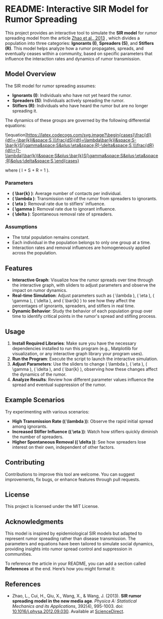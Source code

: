 # README: Interactive SIR Model for Rumor Spreading

This project provides an interactive tool to simulate the **SIR model** for rumor spreading model from the article [Zhao et al., 2013](https://www.sciencedirect.com/science/article/pii/S037843711200934X)  , which divides a population into three categories: **Ignorants (I)**, **Spreaders (S)**, and **Stiflers (R)**. This model helps analyze how a rumor propagates, spreads, and eventually ceases within a community, based on specific parameters that influence the interaction rates and dynamics of rumor transmission.

## Model Overview

The SIR model for rumor spreading assumes:
- **Ignorants (I)**: Individuals who have not yet heard the rumor.
- **Spreaders (S)**: Individuals actively spreading the rumor.
- **Stiflers (R)**: Individuals who have heard the rumor but are no longer spreading it.

The dynamics of these groups are governed by the following differential equations:


![equation]https://latex.codecogs.com/svg.image?\begin{cases}\frac{dI}{dt}=-\bar{k}I&space;S,\\\frac{dS}{dt}=\lambda\bar{k}I&space;S-\bar{k}S(\gamma&space;S&plus;\eta&space;R)-\delta&space;S,\\\frac{dR}{dt}=(1-\lambda)\bar{k}I&space;S&plus;\bar{k}S(\gamma&space;S&plus;\eta&space;R)&plus;\delta&space;S,\end{cases}


<!-- \[ -->
<!-- \begin{cases} -->
<!--     \frac{dI}{dt} = -\bar{k} I S, \\ -->
<!--     \frac{dS}{dt} = \lambda \bar{k} I S - \bar{k} S (\gamma S + \eta R) - \delta S, \\  -->
<!--     \frac{dR}{dt} = (1 - \lambda) \bar{k} I S + \bar{k} S (\gamma S + \eta R) + \delta S, -->
<!-- \end{cases} -->
<!-- \] -->

where \( I + S + R = 1 \).

### Parameters

- **\( \bar{k} \)**: Average number of contacts per individual.
- **\( \lambda \)**: Transmission rate of the rumor from spreaders to ignorants.
- **\( \eta \)**: Removal rate due to stiflers' influence.
- **\( \gamma \)**: Removal rate due to ignorant influence.
- **\( \delta \)**: Spontaneous removal rate of spreaders.

### Assumptions

- The total population remains constant.
- Each individual in the population belongs to only one group at a time.
- Interaction rates and removal influences are homogeneously applied across the population.

## Features

- **Interactive Graph**: Visualize how the rumor spreads over time through the interactive graph, with sliders to adjust parameters and observe the impact on rumor dynamics.
- **Real-time Simulation**: Adjust parameters such as \( \lambda \), \( \eta \), \( \gamma \), \( \delta \), and \( \bar{k} \) to see how they affect the percentages of ignorants, spreaders, and stiflers in real time.
- **Dynamic Behavior**: Study the behavior of each population group over time to identify critical points in the rumor's spread and stifling process.

## Usage

1. **Install Required Libraries**: Make sure you have the necessary dependencies installed to run this program (e.g., Matplotlib for visualization, or any interactive graph library your program uses).
2. **Run the Program**: Execute the script to launch the interactive simulation.
3. **Adjust Parameters**: Use the sliders to change \( \lambda \), \( \eta \), \( \gamma \), \( \delta \), and \( \bar{k} \), observing how these changes affect the dynamics of the rumor.
4. **Analyze Results**: Review how different parameter values influence the spread and eventual suppression of the rumor.

## Example Scenarios

Try experimenting with various scenarios:
- **High Transmission Rate (\( \lambda \))**: Observe the rapid initial spread among ignorants.
- **Increased Stifler Influence (\( \eta \))**: Watch how stiflers quickly diminish the number of spreaders.
- **Higher Spontaneous Removal (\( \delta \))**: See how spreaders lose interest on their own, independent of other factors.

## Contributing

Contributions to improve this tool are welcome. You can suggest improvements, fix bugs, or enhance features through pull requests.

## License

This project is licensed under the MIT License.

## Acknowledgments

This model is inspired by epidemiological SIR models but adapted to represent rumor spreading rather than disease transmission. The parameters and equations have been tailored to simulate social dynamics, providing insights into rumor spread control and suppression in communities.

To reference the article in your README, you can add a section called **References** at the end. Here’s how you might format it:


## References

- Zhao, L., Cui, H., Qiu, X., Wang, X., & Wang, J. (2013). **SIR rumor spreading model in the new media age**. *Physica A: Statistical Mechanics and its Applications*, 392(4), 995-1003. doi: [10.1016/j.physa.2012.09.030](https://doi.org/10.1016/j.physa.2012.09.030). Available at [ScienceDirect](https://www.sciencedirect.com/science/article/pii/S037843711200934X).

